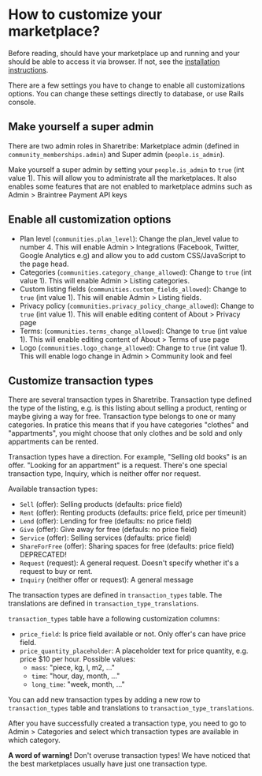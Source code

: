 # How to customize your marketplace?

Before reading, should have your marketplace up and running and your should be able to access it via browser. If not, see the [installation instructions](../README.md).

There are a few settings you have to change to enable all customizations options. You can change these settings directly to database, or use Rails console.

## Make yourself a super admin

There are two admin roles in Sharetribe: Marketplace admin (defined in `community_memberships.admin`) and Super admin (`people.is_admin`).

Make yourself a super admin by setting your `people.is_admin` to `true` (int value 1). This will allow you to administrate all the marketplaces. It also enables some features that are not enabled to marketplace admins such as Admin > Braintree Payment API keys

## Enable all customization options

* Plan level (`communities.plan_level`): Change the plan\_level value to number 4. This will enable Admin > Integrations (Facebook, Twitter, Google Analytics e.g) and allow you to add custom CSS/JavaScript to the page head.
* Categories (`communities.category_change_allowed`): Change to `true` (int value 1). This will enable Admin > Listing categories.
* Custom listing fields (`communities.custom_fields_allowed`): Change to `true` (int value 1). This will enable Admin > Listing fields.
* Privacy policy (`communities.privacy_policy_change_allowed`): Change to `true` (int value 1). This will enable editing content of About > Privacy page
* Terms: (`communities.terms_change_allowed`): Change to `true` (int value 1). This will enable editing content of About > Terms of use page
* Logo (`communities.logo_change_allowed`): Change to `true` (int value 1). This will enable logo change in Admin > Community look and feel

## Customize transaction types

There are several transaction types in Sharetribe. Transaction type defined the type of the listing, e.g. is this listing about selling a product, renting or maybe giving a way for free. Transaction type belongs to one or many categories. In pratice this means that if you have categories "clothes" and "appartments", you might choose that only clothes and be sold and only appartments can be rented.

Transaction types have a direction. For example, "Selling old books" is an offer. "Looking for an appartment" is a request. There's one special transaction type, Inquiry, which is neither offer nor request.

Available transaction types:

* `Sell` (offer): Selling products (defaults: price field)
* `Rent` (offer): Renting products (defaults: price field, price per timeunit)
* `Lend` (offer): Lending for free (defaults: no price field)
* `Give` (offer): Give away for free (defauls: no price field)
* `Service` (offer): Selling services (defaults: price field)
* `ShareForFree` (offer): Sharing spaces for free (defaults: price field) DEPRECATED!
* `Request` (request): A general request. Doesn't specify whether it's a request to buy or rent.
* `Inquiry` (neither offer or request): A general message

The transaction types are defined in `transaction_types` table. The translations are defined in `transaction_type_translations`. 

`transaction_types` table have a following customization columns:

* `price_field`: Is price field available or not. Only offer's can have price field.
* `price_quantity_placeholder`: A placeholder text for price quantity, e.g. price $10 per hour. Possible values: 
  * `mass`: "piece, kg, l, m2, ..."
  * `time`: "hour, day, month, ..."
  * `long_time`: "week, month, ..."

You can add new transaction types by adding a new row to `transaction_types` table and translations to `transaction_type_translations`.

After you have successfully created a transaction type, you need to go to Admin > Categories and select which transaction types are available in which category.

**A word of warning!** Don't overuse transaction types! We have noticed that the best marketplaces usually have just one transaction type.
